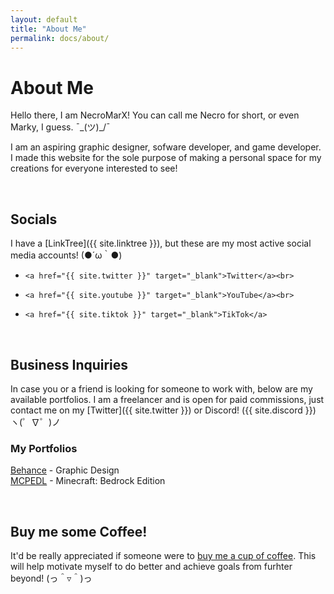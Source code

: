 ```yaml
---
layout: default
title: "About Me"
permalink: docs/about/
---
```

# About Me

Hello there, I am NecroMarX! You can call me Necro for short, or even Marky, I guess. ¯\_(ツ)_/¯

I am an aspiring graphic designer, sofware developer, and game developer. I made this website for the sole purpose of making a personal space for my creations for everyone interested to see!

<br>

## Socials

I have a [LinkTree]({{ site.linktree }}), but these are my most active social media accounts! (●´ω｀●)

-     <a href="{{ site.twitter }}" target="_blank">Twitter</a><br>
-     <a href="{{ site.youtube }}" target="_blank">YouTube</a><br>
-     <a href="{{ site.tiktok }}" target="_blank">TikTok</a>

<br>

## Business Inquiries

In case you or a friend is looking for someone to work with, below are my available portfolios. I am a freelancer and is open for paid commissions, just contact me on my [Twitter]({{ site.twitter }}) or Discord! ({{ site.discord }}) ヽ(゜∇゜)ノ

### My Portfolios

<a href="{{ site.behance }}" target="_blank">Behance</a> - Graphic Design<br>
<a href="{{ site.mcpedl }}" target="_blank">MCPEDL</a> - Minecraft: Bedrock Edition

<br>

## Buy me some Coffee!

It'd be really appreciated if someone were to <a href="{{ site.kofi }}" target="_blank">buy me a cup of coffee</a>. This will help motivate myself to do better and achieve goals from furhter beyond! (っ＾▿＾)っ
